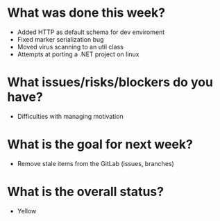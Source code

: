 # What was done this week?

- Added HTTP as default schema for dev enviroment
- Fixed marker serialization bug
- Moved virus scanning to an util class
- Attempts at porting a .NET project on linux

# What issues/risks/blockers do you have?

- Difficulties with managing motivation

# What is the goal for next week?

- Remove stale items from the GitLab (issues, branches)

# What is the overall status?

- Yellow
